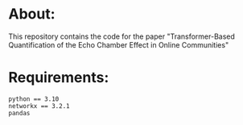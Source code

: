 # About:
This repository contains the code for the paper "Transformer-Based Quantification of the Echo Chamber Effect in Online Communities" 

# Requirements:

```
python == 3.10
networkx == 3.2.1
pandas
```